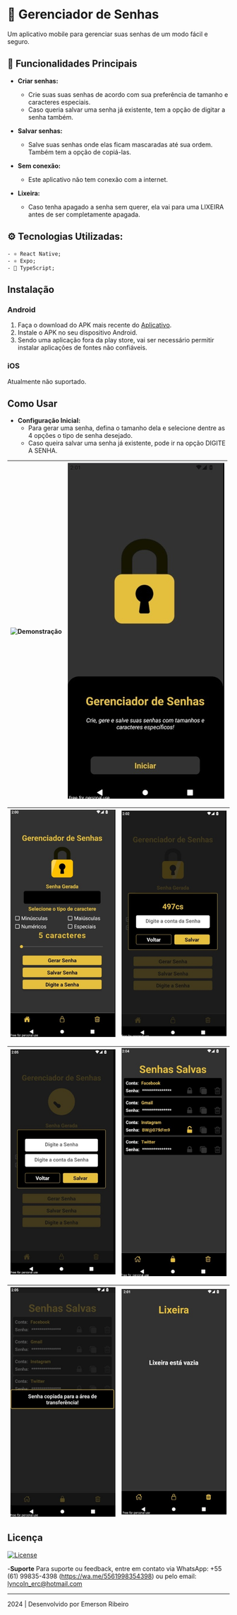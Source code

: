 
# 📱 Gerenciador de Senhas

Um aplicativo mobile para gerenciar suas senhas de um modo fácil e seguro.

## 🚀 Funcionalidades Principais

- **Criar senhas:**
  - Crie suas suas senhas de acordo com sua preferência de tamanho e caracteres especiais.
  - Caso queria salvar uma senha já existente, tem a opção de digitar a senha também.

- **Salvar senhas:**
  - Salve suas senhas onde elas ficam mascaradas até sua ordem. Também tem a opção de copiá-las.

- **Sem conexão:**
  - Este aplicativo não tem conexão com a internet.

- **Lixeira:**
  - Caso tenha apagado a senha sem querer, ela vai para uma LIXEIRA antes de ser completamente apagada.

## ⚙️ Tecnologias Utilizadas:
    - ⚛️ React Native;
    - ⚛️ Expo;
    - 🚀 TypeScript;


## Instalação

### Android

1. Faça o download do APK mais recente do [Aplicativo](https://github.com/Emerson2342/gerador-senha/releases/).
2. Instale o APK no seu dispositivo Android.
3. Sendo uma aplicação fora da play store, vai ser necessário permitir instalar aplicações de fontes não confiáveis.

### iOS

Atualmente não suportado.

## Como Usar

- **Configuração Inicial:**
  - Para gerar uma senha, defina o tamanho dela e selecione dentre as 4 opções o tipo de senha desejado.
  - Caso queira salvar uma senha já existente, pode ir na opção DIGITE A SENHA.

![Demonstração](Imagens/gif.gif) | ![Apresentação](Imagens/PreHome.jpeg)
|:---:|:---:|

![Página principal](Imagens/PaginaPrincipal.jpeg) | ![Senha Salva](Imagens/SenhaSalva.jpeg)
|:---:|:---:|

![Digitar Senha](Imagens/DigitarSenha.jpeg) | ![Senhas Salvas](Imagens/Senhas.jpeg)
|:---:|:---:|

![Senha Copiada](Imagens/SenhaCopiada.jpg) | ![Lixeira](Imagens/Lixeira.jpeg)
|:---:|:---:|

  ## Licença
[![License](https://img.shields.io/badge/License-Custom-blue.svg)](LICENSE)

-**Suporte**
    Para suporte ou feedback, entre em contato via WhatsApp: +55 (61) 99835-4398 (https://wa.me/5561998354398) ou pelo email: lyncoln_erc@hotmail.com

---
2024 | Desenvolvido por Emerson Ribeiro